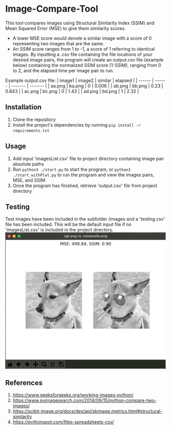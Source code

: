 # Image-Compare-Tool

This tool compares images using Structural Similarity Index (SSIM) and Mean Squared Error (MSE) to give them similarity scores.

- A lower MSE score would denote a similar image with a score of 0 representing two images that are the same.
- An SSIM score ranges from 1 to -1, a score of 1 referring to identical images.
  By inputting a .csv file containing the file locations of your desired image pairs, the program will create an output.csv file (example below) containing the normalized SSIM score (1-SSIM), ranging from 0 to 2, and the elapsed time per image pair to run.

Example output.csv file:
| image1 | image2 | similar | elapsed |
| ------ | ------ | ------- | ------- |
| aa.png | ba.png | 0 | 0.006 |
| ab.png | bb.png | 0.23 | 0.843 |
| ac.png | bc.png | 0 | 1.43 |
| ad.png | bd.png | 1 | 2.32 |

## Installation

1. Clone the repository
2. Install the project's dependencies by running `pip install -r requirements.txt`

## Usage

1. Add input 'imagesList.csv' file to project directory containing image pair absolute paths
2. Run `python3 ./start.py` to start the program, or `python3 ./start_withPlot.py` to run the program and view the images pairs, MSE, and SSIM.
3. Once the program has finished, retrieve 'output.csv' file from project directory

## Testing

Test images have been included in the subfolder /images and a 'testing.csv' file has been included. This will be the default
input file if no 'imagesList.csv' is included in the project directory.
![plotExample](/images/plotExample.png)

## References

1. https://www.geeksforgeeks.org/working-images-python/
2. https://www.pyimagesearch.com/2014/09/15/python-compare-two-images/
3. https://scikit-image.org/docs/dev/api/skimage.metrics.html#structural-similarity
4. https://pythonspot.com/files-spreadsheets-csv/
